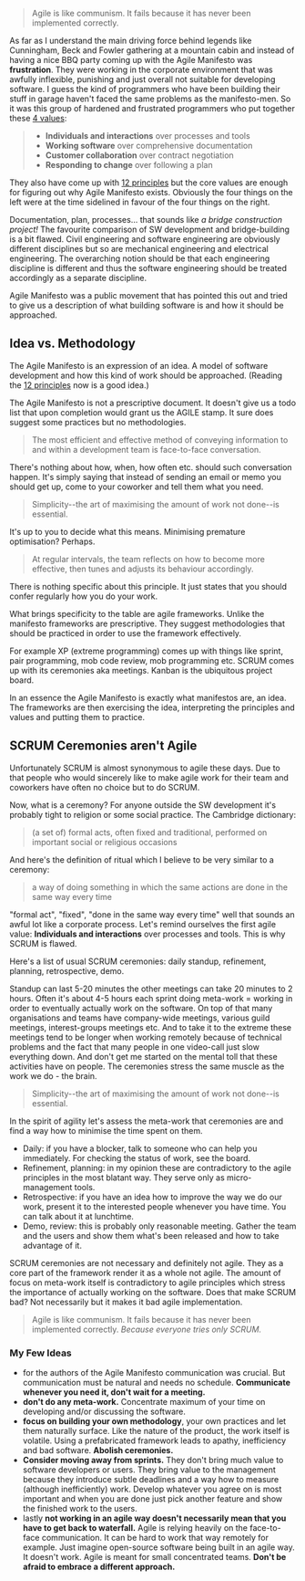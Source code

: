 > Agile is like communism. It fails because it has never been implemented correctly.

As far as I understand the main driving force behind legends like Cunningham, Beck and Fowler gathering at a mountain cabin and instead of having a nice BBQ party coming up with the Agile Manifesto was **frustration**. They were working in the corporate environment that was awfully inflexible, punishing and just overall not suitable for developing software. I guess the kind of programmers who have been building their stuff in garage haven't faced the same problems as the manifesto-men. So it was this group of hardened and frustrated programmers who put together these [4 values](https://agilemanifesto.org/): 

>- **Individuals and interactions** over processes and tools  
>- **Working software** over comprehensive documentation  
>- **Customer collaboration** over contract negotiation  
>- **Responding to change** over following a plan

They also have come up with [12 principles](https://agilemanifesto.org/principles.html) but the core values are enough for figuring out why Agile Manifesto exists. Obviously the four things on the left were at the time sidelined in favour of the four things on the right.

Documentation, plan, processes... that sounds like *a bridge construction project!* The favourite comparison of SW development and bridge-building is a bit flawed. Civil engineering and software engineering are obviously different disciplines but so are mechanical engineering and electrical engineering. The overarching notion should be that each engineering discipline is different and thus the software engineering should be treated accordingly as a separate discipline.

Agile Manifesto was a public movement that has pointed this out and tried to give us a description of what building software is and how it should be approached.

## Idea vs. Methodology
The Agile Manifesto is an expression of an idea. A model of software development and how this kind of work should be approached. (Reading the [12 principles](https://agilemanifesto.org/principles.html) now is a good idea.)

The Agile Manifesto is not a prescriptive document. It doesn't give us a todo list that upon completion would grant us the AGILE stamp. It sure does suggest some practices but no methodologies.

>The most efficient and effective method of conveying information to and within a development team is face-to-face conversation.

There's nothing about how, when, how often etc. should such conversation happen. It's simply saying that instead of sending an email or memo you should get up, come to your coworker and tell them what you need.

> Simplicity--the art of maximising the amount of work not done--is essential.

It's up to you to decide what this means. Minimising premature optimisation? Perhaps.

> At regular intervals, the team reflects on how to become more effective, then tunes and adjusts its behaviour accordingly.

There is nothing specific about this principle. It just states that you should confer regularly how you do your work.

What brings specificity to the table are agile frameworks. Unlike the manifesto frameworks are prescriptive. They suggest methodologies that should be practiced in order to use the framework effectively.

For example XP (extreme programming) comes up with things like sprint, pair programming, mob code review, mob programming etc. SCRUM comes up with its ceremonies aka meetings. Kanban is the ubiquitous project board.

In an essence the Agile Manifesto is exactly what manifestos are, an idea. The frameworks are then exercising the idea, interpreting the principles and values and  putting them to practice.

## SCRUM Ceremonies aren't Agile
Unfortunately SCRUM is almost synonymous to agile these days. Due to that people who would sincerely like to make agile work for their team and coworkers have often no choice but to do SCRUM.

Now, what is a ceremony? For anyone outside the SW development it's probably tight to religion or some social practice. The Cambridge dictionary:

> (a set of) formal acts, often fixed and traditional, performed on important social or religious occasions

And here's the definition of ritual which I believe to be very similar to a ceremony:

> a way of doing something in which the same actions are done in the same way every time

"formal act", "fixed", "done in the same way every time" well that sounds an awful lot like a corporate process. Let's remind ourselves the first agile value: **Individuals and interactions** over processes and tools. This is why SCRUM is flawed.

Here's a list of usual SCRUM ceremonies: daily standup, refinement, planning, retrospective, demo. 

Standup can last 5-20 minutes the other meetings can take 20 minutes to 2 hours. Often it's about 4-5 hours each sprint doing meta-work = working in order to eventually actually work on the software. On top of that many organisations and teams have company-wide meetings, various guild meetings, interest-groups meetings etc. And to take it to the extreme these meetings tend to be longer when working remotely because of technical problems and the fact that many people in one video-call just slow everything down. And don't get me started on the mental toll that these activities have on people. The ceremonies stress the same muscle as the work we do - the brain.

> Simplicity--the art of maximising the amount of work not done--is essential.

In the spirit of agility let's assess the meta-work that ceremonies are and find a way how to minimise the time spent on them.

- Daily: if you have a blocker, talk to someone who can help you immediately. For checking the status of work, see the board.
- Refinement, planning: in my opinion these are contradictory to the agile principles in the most blatant way. They serve only as micro-management tools.
- Retrospective: if you have an idea how to improve the way we do our work, present it to the interested people whenever you have time. You can talk about it at lunchtime.
- Demo, review: this is probably only reasonable meeting. Gather the team and the users and show them what's been released and how to take advantage of it.

SCRUM ceremonies are not necessary and definitely not agile. They as a core part of the framework render it as a whole not agile. The amount of focus on meta-work itself is contradictory to agile principles which stress the importance of actually working on the software. Does that make SCRUM bad? Not necessarily but it makes it bad agile implementation.

> Agile is like communism. It fails because it has never been implemented correctly. *Because everyone tries only SCRUM.*

### My Few Ideas
- for the authors of the Agile Manifesto communication was crucial. But communication must be natural and needs no schedule. **Communicate whenever you need it, don't wait for a meeting.**
- **don't do any meta-work.** Concentrate maximum of your time on developing and/or discussing the software.
- **focus on building your own methodology**, your own practices and let them naturally surface. Like the nature of the product, the work itself is volatile. Using a prefabricated framework leads to apathy, inefficiency and bad software. **Abolish ceremonies.**
- **Consider moving away from sprints.** They don't bring much value to software developers or users. They bring value to the management because they introduce subtle deadlines and a way how to measure (although inefficiently) work. Develop whatever you agree on is most important and when you are done just pick another feature and show the finished work to the users.
- lastly **not working in an agile way doesn't necessarily mean that you have to get back to waterfall.** Agile is relying heavily on the face-to-face communication. It can be hard to work that way remotely for example. Just imagine open-source software being built in an agile way. It doesn't work. Agile is meant for small concentrated teams. **Don't be afraid to embrace a different approach.** 